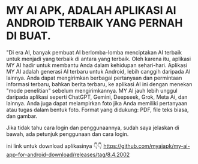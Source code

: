 # MY AI APK, ADALAH APLIKASI AI ANDROID TERBAIK YANG PERNAH DI BUAT.

"Di era AI, banyak pembuat AI berlomba-lomba menciptakan AI terbaik untuk menjadi yang terbaik di antara yang terbaik. Oleh karena itu, aplikasi MY AI hadir untuk membantu Anda dalam kehidupan sehari-hari. Aplikasi MY AI adalah generasi AI terbaru untuk Android, lebih canggih daripada AI lainnya. Anda dapat mengirimkan berbagai pertanyaan dan permintaan informasi terbaru, bahkan berita terbaru, ke aplikasi AI ini dengan menekan "mode penelitian" sebelum mengirimkannya. MY AI jauh lebih unggul daripada aplikasi seperti ChatGPT, Gemini, Deepseek, Grok, Meta Ai, dan lainnya. Anda juga dapat melampirkan foto jika Anda memiliki pertanyaan atau tugas dalam bentuk foto. Format yang didukung: PDF, file teks biasa, dan gambar.

Jika tidak tahu cara login dan penggunaannya, sudah saya jelaskan di bawah, ada petunjuk penggunaan dan cara login.

ini link untuk download aplikasinya
👇👇
https://github.com/myaiapk/my-ai-app-for-android-download/releases/tag/8.4.2002
